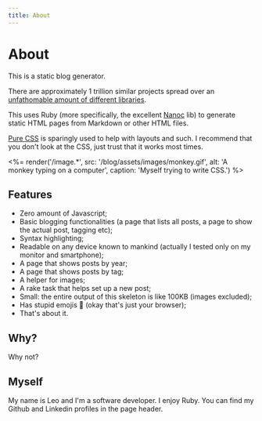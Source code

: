 ```yaml
---
title: About
---
```


# About

This is a static blog generator.

There are approximately 1 trillion similar projects spread over an [unfathomable amount of different libraries](https://www.staticgen.com/).

This uses Ruby (more specifically, the excellent [Nanoc](https://nanoc.ws) lib) to generate static HTML pages from Markdown or other HTML files.

[Pure CSS](https://purecss.io/) is sparingly used to help with layouts and such. I recommend that you don't look at the CSS, just trust that it works most times.

<%= render('/image.*', src: '/blog/assets/images/monkey.gif', alt: 'A monkey typing on a computer', caption: 'Myself trying to write CSS.') %>

## Features
* Zero amount of Javascript;
* Basic blogging functionalities (a page that lists all posts, a page to show the actual post, tagging etc);
* Syntax highlighting;
* Readable on any device known to mankind (actually I tested only on my monitor and smartphone);
* A page that shows posts by year;
* A page that shows posts by tag;
* A helper for images;
* A rake task that helps set up a new post;
* Small: the entire output of this skeleton is like 100KB (images excluded);
* Has stupid emojis 🎨 (okay that's just your browser);
* That's about it.

## Why?
Why not?

## Myself

My name is Leo and I'm a software developer. I enjoy Ruby. You can find my Github and Linkedin profiles in the page header.
